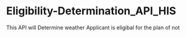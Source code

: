 # Eligibility-Determination_API_HIS
This API will Determine weather  Applicant is eligibal for the plan of not 
